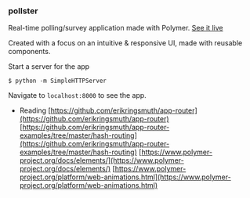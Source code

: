 ### pollster

Real-time polling/survey application made with Polymer. [See it live](http://tgolson.com/pollster/)

Created with a focus on an intuitive & responsive UI, made with reusable components.

Start a server for the app

```
$ python -m SimpleHTTPServer
```

Navigate to `localhost:8000` to see the app.

* Reading
[https://github.com/erikringsmuth/app-router](https://github.com/erikringsmuth/app-router)
[https://github.com/erikringsmuth/app-router-examples/tree/master/hash-routing](https://github.com/erikringsmuth/app-router-examples/tree/master/hash-routing)
[https://www.polymer-project.org/docs/elements/](https://www.polymer-project.org/docs/elements/)
[https://www.polymer-project.org/platform/web-animations.html](https://www.polymer-project.org/platform/web-animations.html)
